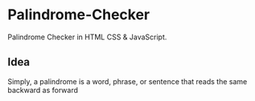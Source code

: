 # Palindrome-Checker

 Palindrome Checker in HTML CSS & JavaScript.

## Idea

 Simply, a palindrome is a word, phrase, or sentence that reads the same backward as forward
